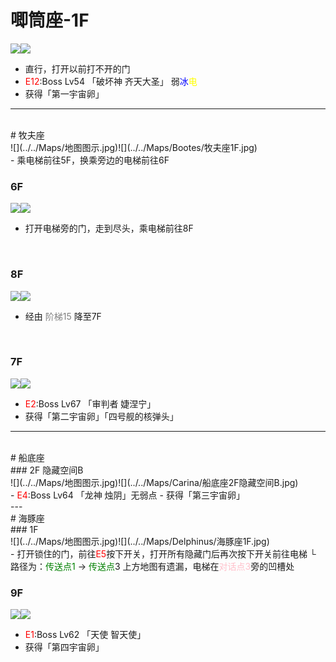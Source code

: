 # 唧筒座-1F <br>
![](../../Maps/地图图示.jpg)![](../../Maps/Antlia/唧筒座1F.jpg)<br>
- 直行，打开以前打不开的门
- <font color = "red">E12</font>:Boss Lv54 「破坏神 齐天大圣」 弱<font color = "blue">冰</font><font color = "yellow">电</font>
- 获得「第一宇宙卵」<br>
---
<br>
# 牧夫座<br>
![](../../Maps/地图图示.jpg)![](../../Maps/Bootes/牧夫座1F.jpg)<br>
- 乘电梯前往5F，换乘旁边的电梯前往6F

<br>

### 6F<br>
![](../../Maps/地图图示.jpg)![](../../Maps/Bootes/牧夫座6F.jpg)<br>
- 打开电梯旁的门，走到尽头，乘电梯前往8F

<br>

### 8F <br>
![](../../Maps/地图图示.jpg)![](../../Maps/Bootes/牧夫座8F.jpg)<br>
- 经由 <font color = "gray">阶梯15</font> 降至7F

<br>

### 7F<br>
![](../../Maps/地图图示.jpg)![](../../Maps/Bootes/牧夫座7F.jpg)<br>
- <font color = "red">E2</font>:Boss Lv67 「审判者 婕涅宁」
- 获得「第二宇宙卵」「四号舰的核弹头」<br>
---
<br>
# 船底座 <br>
### 2F 隐藏空间B <br>
![](../../Maps/地图图示.jpg)![](../../Maps/Carina/船底座2F隐藏空间B.jpg)<br>
- <font color = "red">E4</font>:Boss Lv64 「龙神 烛阴」无弱点
- 获得「第三宇宙卵」<br>
---
<br>
# 海豚座 <br>
### 1F <br>
![](../../Maps/地图图示.jpg)![](../../Maps/Delphinus/海豚座1F.jpg)<br>
- 打开锁住的门，前往<font color = "red">E5</font>按下开关，打开所有隐藏门后再次按下开关前往电梯
  └ 路径为：<font color = "green">传送点1</font> -> <font color = "green">传送点</font>3 上方地图有遗漏，电梯在<font color = "pink">对话点3</font>旁的凹槽处

<br>

### 9F<br>
![](../../Maps/地图图示.jpg)![](../../Maps/Delphinus/海豚座9F.jpg)<br>
- <font color = "red">E1</font>:Boss Lv62 「天使 智天使」
- 获得「第四宇宙卵」
